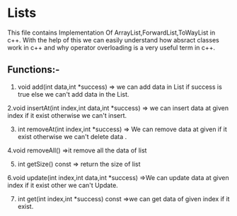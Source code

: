 # Lists
This file  contains Implementation Of ArrayList,ForwardList,ToWayList in c++.
With the help of this we can easily understand how absract classes work in c++ and why operator overloading is a very useful term in c++.


## Functions:-
1. void add(int data,int *success) => we can add data in List if success is true else we can't add data in the List.

2.void insertAt(int index,int data,int *success) => we can insert data at given index if it exist otherwise  we can't insert.

3. int removeAt(int index,int *success) => We can remove data at given if it exist otherwise we can't delete data .

4.void removeAll() =>it remove all the data of list

5. int getSize() const => return the size of list

6.void update(int index,int data,int *success) =>We can update data at given index if it exist other we can't Update.

7. int get(int index,int *success) const =>we can get data of given index if it exist.
